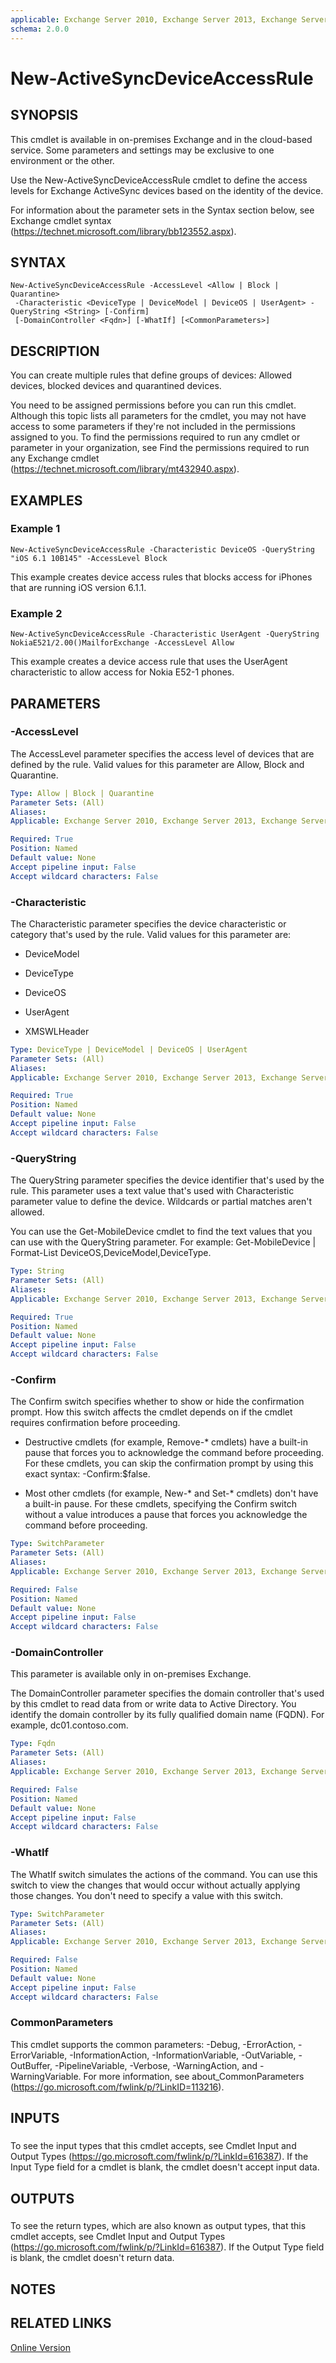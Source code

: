 ```yaml
---
applicable: Exchange Server 2010, Exchange Server 2013, Exchange Server 2016, Exchange Online
schema: 2.0.0
---
```


# New-ActiveSyncDeviceAccessRule

## SYNOPSIS
This cmdlet is available in on-premises Exchange and in the cloud-based service. Some parameters and settings may be exclusive to one environment or the other.

Use the New-ActiveSyncDeviceAccessRule cmdlet to define the access levels for Exchange ActiveSync devices based on the identity of the device.

For information about the parameter sets in the Syntax section below, see Exchange cmdlet syntax (https://technet.microsoft.com/library/bb123552.aspx).

## SYNTAX

```
New-ActiveSyncDeviceAccessRule -AccessLevel <Allow | Block | Quarantine>
 -Characteristic <DeviceType | DeviceModel | DeviceOS | UserAgent> -QueryString <String> [-Confirm]
 [-DomainController <Fqdn>] [-WhatIf] [<CommonParameters>]
```

## DESCRIPTION
You can create multiple rules that define groups of devices: Allowed devices, blocked devices and quarantined devices.

You need to be assigned permissions before you can run this cmdlet. Although this topic lists all parameters for the cmdlet, you may not have access to some parameters if they're not included in the permissions assigned to you. To find the permissions required to run any cmdlet or parameter in your organization, see Find the permissions required to run any Exchange cmdlet (https://technet.microsoft.com/library/mt432940.aspx).

## EXAMPLES

### Example 1
```
New-ActiveSyncDeviceAccessRule -Characteristic DeviceOS -QueryString "iOS 6.1 10B145" -AccessLevel Block
```

This example creates device access rules that blocks access for iPhones that are running iOS version 6.1.1.

### Example 2
```
New-ActiveSyncDeviceAccessRule -Characteristic UserAgent -QueryString NokiaE521/2.00()MailforExchange -AccessLevel Allow
```

This example creates a device access rule that uses the UserAgent characteristic to allow access for Nokia E52-1 phones.

## PARAMETERS

### -AccessLevel
The AccessLevel parameter specifies the access level of devices that are defined by the rule. Valid values for this parameter are Allow, Block and Quarantine.

```yaml
Type: Allow | Block | Quarantine
Parameter Sets: (All)
Aliases:
Applicable: Exchange Server 2010, Exchange Server 2013, Exchange Server 2016, Exchange Online

Required: True
Position: Named
Default value: None
Accept pipeline input: False
Accept wildcard characters: False
```

### -Characteristic
The Characteristic parameter specifies the device characteristic or category that's used by the rule. Valid values for this parameter are:

- DeviceModel

- DeviceType

- DeviceOS

- UserAgent

- XMSWLHeader

```yaml
Type: DeviceType | DeviceModel | DeviceOS | UserAgent
Parameter Sets: (All)
Aliases:
Applicable: Exchange Server 2010, Exchange Server 2013, Exchange Server 2016, Exchange Online

Required: True
Position: Named
Default value: None
Accept pipeline input: False
Accept wildcard characters: False
```

### -QueryString
The QueryString parameter specifies the device identifier that's used by the rule. This parameter uses a text value that's used with Characteristic parameter value to define the device. Wildcards or partial matches aren't allowed.

You can use the Get-MobileDevice cmdlet to find the text values that you can use with the QueryString parameter. For example: Get-MobileDevice | Format-List DeviceOS,DeviceModel,DeviceType.

```yaml
Type: String
Parameter Sets: (All)
Aliases:
Applicable: Exchange Server 2010, Exchange Server 2013, Exchange Server 2016, Exchange Online

Required: True
Position: Named
Default value: None
Accept pipeline input: False
Accept wildcard characters: False
```

### -Confirm
The Confirm switch specifies whether to show or hide the confirmation prompt. How this switch affects the cmdlet depends on if the cmdlet requires confirmation before proceeding.

- Destructive cmdlets (for example, Remove-\* cmdlets) have a built-in pause that forces you to acknowledge the command before proceeding. For these cmdlets, you can skip the confirmation prompt by using this exact syntax: -Confirm:$false.

- Most other cmdlets (for example, New-\* and Set-\* cmdlets) don't have a built-in pause. For these cmdlets, specifying the Confirm switch without a value introduces a pause that forces you acknowledge the command before proceeding.

```yaml
Type: SwitchParameter
Parameter Sets: (All)
Aliases:
Applicable: Exchange Server 2010, Exchange Server 2013, Exchange Server 2016, Exchange Online

Required: False
Position: Named
Default value: None
Accept pipeline input: False
Accept wildcard characters: False
```

### -DomainController
This parameter is available only in on-premises Exchange.

The DomainController parameter specifies the domain controller that's used by this cmdlet to read data from or write data to Active Directory. You identify the domain controller by its fully qualified domain name (FQDN). For example, dc01.contoso.com.

```yaml
Type: Fqdn
Parameter Sets: (All)
Aliases:
Applicable: Exchange Server 2010, Exchange Server 2013, Exchange Server 2016

Required: False
Position: Named
Default value: None
Accept pipeline input: False
Accept wildcard characters: False
```

### -WhatIf
The WhatIf switch simulates the actions of the command. You can use this switch to view the changes that would occur without actually applying those changes. You don't need to specify a value with this switch.

```yaml
Type: SwitchParameter
Parameter Sets: (All)
Aliases:
Applicable: Exchange Server 2010, Exchange Server 2013, Exchange Server 2016, Exchange Online

Required: False
Position: Named
Default value: None
Accept pipeline input: False
Accept wildcard characters: False
```

### CommonParameters
This cmdlet supports the common parameters: -Debug, -ErrorAction, -ErrorVariable, -InformationAction, -InformationVariable, -OutVariable, -OutBuffer, -PipelineVariable, -Verbose, -WarningAction, and -WarningVariable. For more information, see about_CommonParameters (https://go.microsoft.com/fwlink/p/?LinkID=113216).

## INPUTS

###  
To see the input types that this cmdlet accepts, see Cmdlet Input and Output Types (https://go.microsoft.com/fwlink/p/?LinkId=616387). If the Input Type field for a cmdlet is blank, the cmdlet doesn't accept input data.

## OUTPUTS

###  
To see the return types, which are also known as output types, that this cmdlet accepts, see Cmdlet Input and Output Types (https://go.microsoft.com/fwlink/p/?LinkId=616387). If the Output Type field is blank, the cmdlet doesn't return data.

## NOTES

## RELATED LINKS

[Online Version](https://technet.microsoft.com/library/a33c69d8-4d19-4e9d-b5cf-27727b7c4a8f.aspx)
